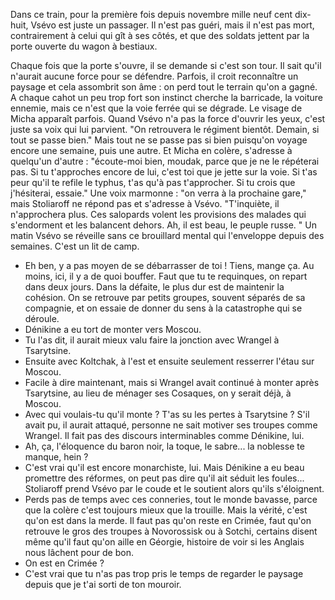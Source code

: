 Dans ce train, pour la première fois depuis novembre mille neuf cent dix-huit, Vsévo est juste un passager. Il n'est pas guéri, mais il n'est pas mort, contrairement à celui qui gît à ses côtés, et que des soldats jettent par la porte ouverte du wagon à bestiaux. 

Chaque fois que la porte s'ouvre, il se demande si c'est son tour. Il sait qu'il n'aurait aucune force pour se défendre. Parfois, il croit reconnaître un paysage et cela assombrit son âme : on perd tout le terrain qu'on a gagné. A chaque cahot un peu trop fort son instinct cherche la barricade, la voiture ennemie, mais ce n'est que la voie ferrée qui se dégrade. Le visage de Micha apparaît parfois. Quand Vsévo n'a pas la force d'ouvrir les yeux, c'est juste sa voix qui lui parvient. "On retrouvera le régiment bientôt. Demain, si tout se passe bien." Mais tout ne se passe pas si bien puisqu'on voyage encore une semaine, puis une autre. Et Micha en colère, s'adresse à quelqu'un d'autre : "écoute-moi bien, moudak, parce que je ne le répéterai pas. Si tu t'approches encore de lui, c'est toi que je jette sur la voie. Si t'as peur qu'il te refile le typhus, t'as qu'à pas t'approcher. Si tu crois que j'hésiterai, essaie."
Une voix marmonne : "on verra à la prochaine gare," mais Stoliaroff ne répond pas et s'adresse à Vsévo. "T'inquiète, il n'approchera plus. Ces salopards volent les provisions des malades qui s'endorment et les balancent dehors. Ah, il est beau, le peuple russe. "
Un matin Vsévo se réveille sans ce brouillard mental qui l'enveloppe depuis des semaines. C'est un lit de camp.
- Eh ben, y a pas moyen de se débarrasser de toi ! Tiens, mange ça. Au moins, ici, il y a de quoi bouffer. Faut que tu te requinques, on repart dans deux jours. 
Dans la défaite, le plus dur est de maintenir la cohésion. On se retrouve par petits groupes, souvent séparés de sa compagnie, et on essaie de donner du sens à la catastrophe qui se déroule. 
- Dénikine a eu tort de monter vers Moscou. 
- Tu l'as dit, il aurait mieux valu faire la jonction avec Wrangel à Tsarytsine. 
- Ensuite avec Koltchak, à l'est et ensuite seulement resserrer l'étau sur Moscou. 
- Facile à dire maintenant, mais si Wrangel avait continué à monter après Tsarytsine, au lieu de ménager ses Cosaques, on y serait déjà, à Moscou. 
- Avec qui voulais-tu qu'il monte  ? T'as su les pertes à Tsarytsine ? S'il avait pu, il aurait attaqué, personne ne sait motiver ses troupes comme Wrangel. Il fait pas des discours interminables comme Dénikine, lui. 
- Ah, ça, l'éloquence du baron noir, la toque, le sabre... la noblesse te  manque, hein ? 
- C'est vrai qu'il est encore monarchiste, lui. Mais Dénikine a eu beau promettre des réformes, on peut pas dire qu'il ait séduit les foules...
Stoliaroff prend Vsévo par le coude et le soutient alors qu'ils s'éloignent. 
- Perds pas de temps avec ces conneries, tout le monde bavasse, parce que la colère c'est toujours mieux que la trouille. Mais la vérité, c'est qu'on est dans la merde. Il faut pas qu'on reste en Crimée, faut qu'on retrouve le gros des troupes à Novorossisk ou à Sotchi, certains disent même qu'il faut qu'on aille en Géorgie, histoire de voir si les Anglais nous lâchent pour de bon. 
- On est en Crimée ? 
- C'est vrai que tu n'as pas trop pris le temps de regarder le paysage depuis que je t'ai sorti de ton mouroir. 